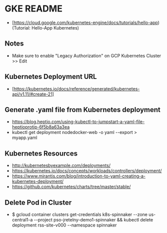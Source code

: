 # GKE README

- [https://cloud.google.com/kubernetes-engine/docs/tutorials/hello-app)(Tutorial: Hello-App Kubernetes)

## Notes

- Make sure to enable "Legacy Authorization" on GCP Kubernetes Cluster >> Edit

## Kubernetes Deployment URL

- [https://kubernetes.io/docs/reference/generated/kubernetes-api/v1.11/#create-21]

## Generate .yaml file from Kubernetes deployment

- https://blog.heptio.com/using-kubectl-to-jumpstart-a-yaml-file-heptioprotip-6f5b8a63a3ea
- kubectl get deployment nodedocker-web -o yaml --export > myapp.yaml

## Kubernetes Resources

- http://kubernetesbyexample.com/deployments/
- https://kubernetes.io/docs/concepts/workloads/controllers/deployment/
- https://www.mirantis.com/blog/introduction-to-yaml-creating-a-kubernetes-deployment/
- https://github.com/kubernetes/charts/tree/master/stable/

## Delete Pod in Cluster

- $ gcloud container clusters get-credentials k8s-spinnaker --zone us-central1-a --project pso-jretelny-demo1-spinnaker  && kubectl delete deployment rss-site-v000 --namespace spinnaker